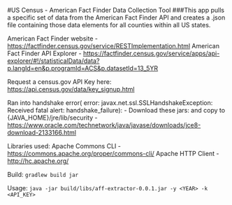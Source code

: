 #US Census - American Fact Finder Data Collection Tool
###This app pulls a specific set of data from the American Fact Finder API and creates a .json file containing those data elements for all counties within all US states.

American Fact Finder website - https://factfinder.census.gov/service/RESTImplementation.html
American Fact Finder API Explorer - https://factfinder.census.gov/service/apps/api-explorer/#!/statisticalData/data?p.langId=en&p.programId=ACS&p.datasetId=13_5YR

Request a census.gov API Key here: https://api.census.gov/data/key_signup.html

Ran into handshake error( error: javax.net.ssl.SSLHandshakeException: Received fatal alert: handshake_failure):
    - Download these jars: and copy to {JAVA_HOME}/jre/lib/security 
    - https://www.oracle.com/technetwork/java/javase/downloads/jce8-download-2133166.html

Libraries used:
Apache Commons CLI - https://commons.apache.org/proper/commons-cli/
Apache HTTP Client - http://hc.apache.org/

Build:
`gradlew build jar`

Usage:
`java -jar build/libs/aff-extractor-0.0.1.jar -y <YEAR> -k <API_KEY>`